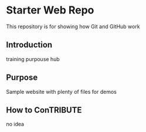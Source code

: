 # Starter Web Repo

This repository is for showing how Git and GitHub work

## Introduction

training purpouse hub

## Purpose

Sample website with plenty of files for demos

## How to ConTRIBUTE

no idea